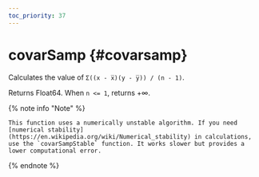 ```yaml
---
toc_priority: 37
---
```


# covarSamp {#covarsamp}

Calculates the value of `Σ((x - x̅)(y - y̅)) / (n - 1)`.

Returns Float64. When `n <= 1`, returns +∞.

{% note info "Note" %}

    This function uses a numerically unstable algorithm. If you need [numerical stability](https://en.wikipedia.org/wiki/Numerical_stability) in calculations, use the `covarSampStable` function. It works slower but provides a lower computational error.

{% endnote %}
